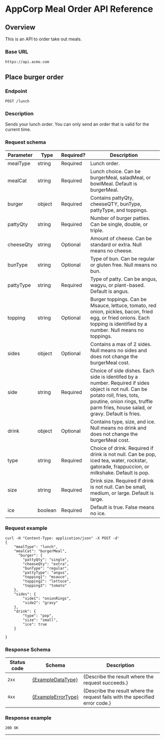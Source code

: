 # AppCorp Meal Order API Reference

## Overview

This is an API to order take out meals.

### Base URL

```
https://api.acmo.com
```

## Place burger order

### Endpoint

```
POST /lunch
```

### Description

Sends your lunch order. You can only send an order that is valid for the current time.  

### Request schema

| Parameter | Type | Required? | Description                             |
|-----------------|------|-----------|-----------------------------------------|
| mealType     | string | Required  | Lunch order. |
| mealCat    | string | Required | Lunch choice. Can be burgerMeal, saladMeal, or bowlMeal. Default is burgerMeal.|
| burger    | object | Required | Contains pattyQty, cheeseQTY, bunType, pattyType, and toppings.|
| pattyQty   | string | Required | Number of burger patties. Can be single, double, or triple. |
| cheeseQty  | string | Optional | Amount of cheese. Can be standard or extra. Null means no cheese.|
| bunType   | string | Optional | Type of bun. Can be regular or gluten free. Null means no bun. |
| pattyType    | string | Required | Type of patty. Can be angus, wagyu, or plant-based. Default is angus. |
| topping  | string | Optional | Burger toppings. Can be Msauce, lettuce, tomato, red onion, pickles, bacon, fried egg, or fried onions. Each topping is identified by a number. Null means no toppings. |
| sides | object | Optional | Contains a max of 2 sides. Null means no sides and does not change the burgerMeal cost. |
| side    | string | Required | Choice of side dishes. Each side is identifed by a number. Required if sides object is not null. Can be potato roll, fries, tots, poutine, onion rings, truffle parm fries, house salad, or gravy. Default is fries. |
| drink    | object | Optional | Contains type, size, and ice. Null means no drink and does not change the burgerMeal cost. |
| type    | string | Required  | Choice of drink. Required if drink is not null. Can be pop, iced tea, water, rockstar, gatorade, frappuccion, or milkshake. Default is pop. |
| size    | string | Required | Drink size. Required if drink is not null. Can be small, medium, or large. Default is large. |
| ice    | boolean | Required | Default is true. False means no ice. |

### Request example

```
curl -H "Content-Type: application/json" -X POST -d'
{
	"mealType": "lunch",
	"mealCat": "burgerMeal",
	  "burger": {
		"pattyQty": "single",
		"cheeseQty": "extra",
		"bunType": "regular",
		"pattyType": "angus",
		"topping1": "msauce",
		"topping2": "lettuce",
		"topping3": "tomato"
	},
	"sides": {
		"side1": "onionRings",
		"side2": "gravy"
	},
	"drink": {
		"type": "pop",
		"size": "small",
		"ice": true
	}

}
```

### Response Schema
| Status code | Schema                                  | Description          |
|-------------|-----------------------------------------|----------------------|
| `2xx`       | [{ExampleDataType}](#data-model)        | {Describe the result where the request succeeds.} |
| `4xx`       | [{ExampleErrorType}](#exampleerrortype) | {Describe the result where the request fails with the specified error code.} |

### Response example

```
200 OK
```
---

